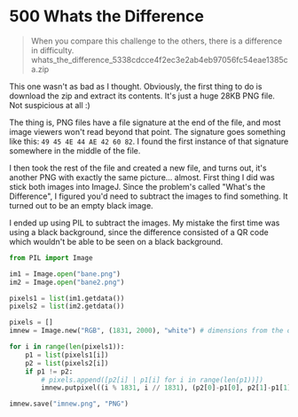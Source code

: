 # 500 Whats the Difference

> When you compare this challenge to the others, there is a difference in difficulty.
> whats_the_difference_5338cdcce4f2ec3e2ab4eb97056fc54eae1385ca.zip

This one wasn't as bad as I thought. Obviously, the first thing to do is download the zip and extract its contents. It's just a huge 28KB PNG file. Not suspicious at all :)

The thing is, PNG files have a file signature at the end of the file, and most image viewers won't read beyond that point. The signature goes something like this: `49 45 4E 44 AE 42 60 82`. I found the first instance of that signature somewhere in the middle of the file.

I then took the rest of the file and created a new file, and turns out, it's another PNG with exactly the same picture... almost. First thing I did was stick both images into ImageJ. Since the problem's called "What's the Difference", I figured you'd need to subtract the images to find something. It turned out to be an empty black image.

I ended up using PIL to subtract the images. My mistake the first time was using a black background, since the difference consisted of a QR code which wouldn't be able to be seen on a black background.

```python
from PIL import Image

im1 = Image.open("bane.png")
im2 = Image.open("bane2.png")

pixels1 = list(im1.getdata())
pixels2 = list(im2.getdata())

pixels = []
imnew = Image.new("RGB", (1831, 2000), "white") # dimensions from the original image

for i in range(len(pixels1)):
	p1 = list(pixels1[i])
	p2 = list(pixels2[i])
	if p1 != p2:
		# pixels.append([p2[i] | p1[i] for i in range(len(p1))])
		imnew.putpixel((i % 1831, i // 1831), (p2[0]-p1[0], p2[1]-p1[1], p2[2]-p1[2]))

imnew.save("imnew.png", "PNG")
```